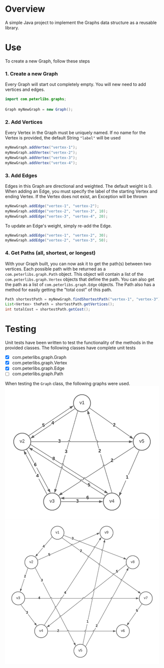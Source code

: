 # Overview
 A simple Java project to implement the Graphs data structure as a reusable library.

# Use
To create a new Graph, follow these steps

### 1. Create a new Graph
Every Graph will start out completely empty. You will new need to add vertices and edges.
```java
import com.peterlibs.graphs;

Graph myNewGraph = new Graph();
```

### 2. Add Vertices
Every Vertex in the Graph must be uniquely named. If no name for the Vertex is provided, the default String `"label"` will be used
```java
myNewGraph.addVertex("vertex-1");
myNewGraph.addVertex("vertex-2");
myNewGraph.addVertex("vertex-3");
myNewGraph.addVertex("vertex-4");
```

### 3. Add Edges
Edges in this Graph are directional and weighted. The default weight is 0.
When adding an Edge, you must specify the label of the starting Vertex and ending Vertex. If the Vertex does not exist, an Exception will be thrown
```java
myNewGraph.addEdge("vertex-1", "vertex-2");
myNewGraph.addEdge("vertex-2", "vertex-3", 10);
myNewGraph.addEdge("vertex-3", "vertex-4", 20);
```
To update an Edge's weight, simply re-add the Edge.
```java
myNewGraph.addEdge("vertex-1", "vertex-2", 30);
myNewGraph.addEdge("vertex-2", "vertex-3", 50);
```

### 4. Get Paths (all, shortest, or longest)
With your Graph built, you can now ask it to get the path(s) between two vertices.
Each possible path with be returned as a `com.peterlibs.graph.Path` object.
This object will contain a list of the `com.peterlibs.graph.Vertex` objects that define the path. You can also get the path as a list of `com.peterlibs.graph.Edge` objects. The Path also has a method for easily getting the "total cost" of this path.
```java
Path shortestPath = myNewGraph.findShortestPath("vertex-1", "vertex-3");
List<Vertex> thePath = shortestPath.getVertices();
int totalCost = shortestPath.getCost();
```

# Testing
Unit tests have been written to test the functionality of the methods in the provided classes. The following classes have complete unit tests
 - [x] com.peterlibs.graph.Graph
 - [x] com.peterlibs.graph.Vertex
 - [x] com.peterlibs.graph.Edge
 - [ ] com.peterlibs.graph.Path

When testing the `Graph` class, the following graphs were used.
![Dense Graph](https://github.com/pwalker91/Homework-GraphsLibrary/blob/main/src/test/resources/PathsTests-DenseGraph-Diagram.png?raw=true)
![Sparse Graph](https://github.com/pwalker91/Homework-GraphsLibrary/blob/main/src/test/resources/PathsTests-SparseGraph-Diagram.png?raw=true)
